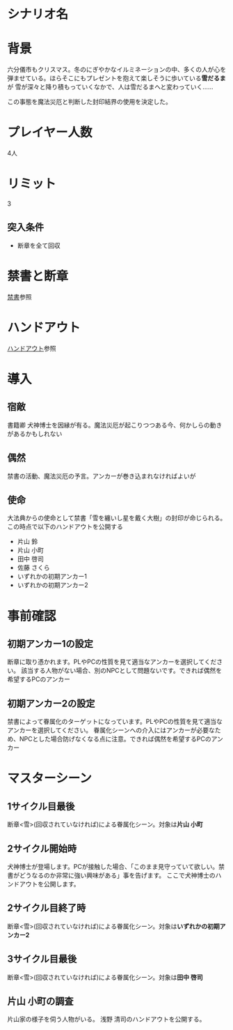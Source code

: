 # シナリオ名

# 背景

六分儀市もクリスマス。冬のにぎやかなイルミネーションの中、多くの人が心を弾ませている。ほらそこにもプレゼントを抱えて楽しそうに歩いている**雪だるま**が
雪が深々と降り積もっていくなかで、人は雪だるまへと変わっていく……

この事態を魔法災厄と判断した封印結界の使用を決定した。

# プレイヤー人数

4人

# リミット

3

## 突入条件

- 断章を全て回収

# 禁書と断章

[禁書](禁書.md)参照

# ハンドアウト

[ハンドアウト](ハンドアウト.md)参照

## 

# 導入

## 宿敵

書籍卿 犬神博士を因縁が有る。魔法災厄が起こりつつある今、何かしらの動きがあるかもしれない

## 偶然

禁書の活動、魔法災厄の予言。アンカーが巻き込まれなければよいが

## 使命

大法典からの使命として禁書「雪を纏いし星を戴く大樹」の封印が命じられる。この時点で以下のハンドアウトを公開する
 
- 片山 鈴
- 片山 小町
- 田中 啓司
- 佐藤 さくら
- いずれかの初期アンカー1
- いずれかの初期アンカー2

# 事前確認

## 初期アンカー1の設定

断章に取り憑かれます。PLやPCの性質を見て適当なアンカーを選択してください。
該当する人物がない場合、別のNPCとして問題ないです。できれば偶然を希望するPCのアンカー

## 初期アンカー2の設定

禁書によって眷属化のターゲットになっています。PLやPCの性質を見て適当なアンカーを選択してください。
眷属化シーンへの介入にはアンカーが必要なため、NPCとした場合防げなくなる点に注意。できれば偶然を希望するPCのアンカー

# マスターシーン

## 1サイクル目最後

断章<雪>(回収されていなければ)による眷属化シーン。対象は**片山 小町**

## 2サイクル開始時

犬神博士が登場します。PCが接触した場合、「このまま見守っていて欲しい。禁書がどうなるのか非常に強い興味がある」事を告げます。
ここで犬神博士のハンドアウトを公開します。

## 2サイクル目終了時

断章<雪>(回収されていなければ)による眷属化シーン。対象は**いずれかの初期アンカー2**

## 3サイクル目最後

断章<雪>(回収されていなければ)による眷属化シーン。対象は**田中 啓司**

## 片山 小町の調査

片山家の様子を伺う人物がいる。
浅野 清司のハンドアウトを公開する。